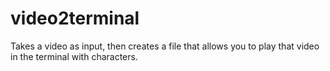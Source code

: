 # video2terminal
Takes a video as input, then creates a file that allows you to play that video in the terminal with characters.
